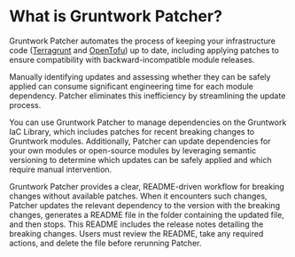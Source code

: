 # What is Gruntwork Patcher?

Gruntwork Patcher automates the process of keeping your infrastructure code ([Terragrunt](https://terragrunt.gruntwork.io/) and [OpenTofu](https://opentofu.org/)) up to date, including applying patches to ensure compatibility with backward-incompatible module releases.

Manually identifying updates and assessing whether they can be safely applied can consume significant engineering time for each module dependency. Patcher eliminates this inefficiency by streamlining the update process.

You can use Gruntwork Patcher to manage dependencies on the Gruntwork IaC Library, which includes patches for recent breaking changes to Gruntwork modules. Additionally, Patcher can update dependencies for your own modules or open-source modules by leveraging semantic versioning to determine which updates can be safely applied and which require manual intervention.

Gruntwork Patcher provides a clear, README-driven workflow for breaking changes without available patches. When it encounters such changes, Patcher updates the relevant dependency to the version with the breaking changes, generates a README file in the folder containing the updated file, and then stops. This README includes the release notes detailing the breaking changes. Users must review the README, take any required actions, and delete the file before rerunning Patcher.
